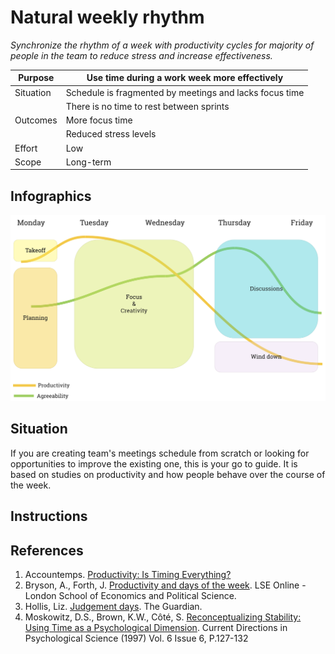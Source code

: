 # Natural weekly rhythm

_Synchronize the rhythm of a week with productivity cycles for majority of people in the team to reduce stress and increase effectiveness._

|Purpose|Use time during a work week more effectively|
|-|-|
|Situation|Schedule is fragmented by meetings and lacks focus time|
||There is no time to rest between sprints|
|Outcomes|More focus time|
||Reduced stress levels|
|Effort|Low|
|Scope|Long-term|

## Infographics

![Infographics](./natural-weekly-rhythm.png)

## Situation

If you are creating team's meetings schedule from scratch or looking for opportunities to improve the existing one, this is your go to guide. It is based on studies on productivity and how people behave over the course of the week.

## Instructions



## References

1. Accountemps. [Productivity: Is Timing Everything?](https://mba.americaeconomia.com/sites/mba.americaeconomia.com/files/at0216mscproductivityinfographic-slidesharenamengsec-160229185112_0.pdf)
1. Bryson, A., Forth, J. [Productivity and days of the week](http://eprints.lse.ac.uk/4963/1/daysoftheweek(LSEROversion).pdf). LSE Online - London School of Economics and Political Science.
1. Hollis, Liz. [Judgement days](https://www.theguardian.com/money/2007/jul/14/careers.work). The Guardian.
1. Moskowitz, D.S., Brown, K.W., Côté, S. [Reconceptualizing Stability: Using Time as a Psychological Dimension](https://journals.sagepub.com/doi/pdf/10.1111/1467-8721.ep10772890). Current Directions in Psychological Science (1997) Vol. 6 Issue 6, P.127-132
